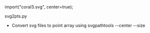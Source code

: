 import("coral3.svg", center=true);

svg2pts.py
- Convert svg files to point array using svgpathtools
--center
--size

